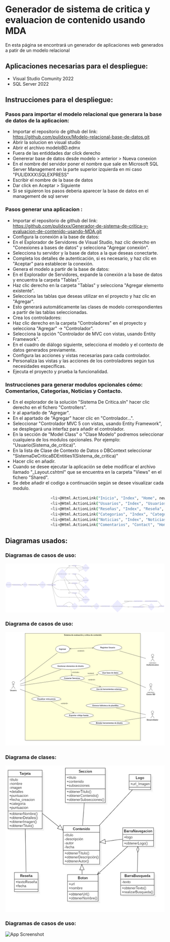 # Generador de sistema de critica y evaluacion de contenido usando MDA

En esta página se encontrará un generador de aplicaciones web generados a patir de un modelo relacional

## Aplicaciones necesarias para el despliegue:

- Visual Studio Comunity 2022
- SQL Server 2022

## Instrucciones para el despliegue:

### Pasos para importar el modelo relacional que generara la base de datos de la aplicacion:

- Importar el repositorio de github del link: https://github.com/pulidxxx/Modelo-relacional-base-de-datos.git
- Abrir la solucion en visual studio
- Abrir el archivo modeloBD.edmx
- Fuera de las entiddades dar click derecho
- Genererar base de datos desde modelo > anterior > Nueva conexion
- En el nombre del servidor poner el nombre que sale en Microsoft SQL Server Management en la parte superior izquierda en mi caso
  "PULIDXXX\SQLEXPRESS"
- Escribir el nombre de la base de datos
- Dar click en Aceptar > Siguiente
- Si se siguieron los pasos deberia aparecer la base de datos en el management de sql server

### Pasos generar una aplicacion :

- Importar el repositorio de github del link: https://github.com/pulidxxx/Generador-de-sistema-de-critica-y-evaluacion-de-contenido-usando-MDA.git
- Configura la conexión a la base de datos:
- En el Explorador de Servidores de Visual Studio, haz clic derecho en "Conexiones a bases de datos" y selecciona "Agregar conexión".
- Selecciona tu servidor y la base de datos a la que deseas conectarte.
- Completa los detalles de autenticación, si es necesario, y haz clic en "Aceptar" para establecer la conexión.
- Genera el modelo a partir de la base de datos:
- En el Explorador de Servidores, expande la conexión a la base de datos y encuentra la carpeta "Tablas".
- Haz clic derecho en la carpeta "Tablas" y selecciona "Agregar elemento existente".
- Selecciona las tablas que deseas utilizar en el proyecto y haz clic en "Agregar".
- Esto generará automáticamente las clases de modelo correspondientes a partir de las tablas seleccionadas.
- Crea los controladores:
- Haz clic derecho en la carpeta "Controladores" en el proyecto y selecciona "Agregar" -> "Controlador".
- Selecciona la opción "Controlador de MVC con vistas, usando Entity Framework".
- En el cuadro de diálogo siguiente, selecciona el modelo y el contexto de datos generados previamente.
- Configura las acciones y vistas necesarias para cada controlador.
- Personaliza las vistas y las acciones de los controladores según tus necesidades específicas.
- Ejecuta el proyecto y prueba la funcionalidad.

### Instrucciones para generar modulos opcionales cómo: Comentarios, Categorias, Noticias y Contacto.

- En el explorador de la solución "Sistema De Critica.sln" hacer clic derecho en el fichero "Controllers".
- Ir al apartado de "Agregar".
- En el apartado de "Agregar" hacer clic en "Controlador...".
- Seleccionar "Controlador MVC 5 con vistas, usando Entity Framework", se desplegará una interfaz para añadir el controlador.
- En la sección de "Model Class" o "Clase Modelo" podremos seleccionar cualquiera de los modulos opcionales. Por ejemplo: "Usuario(Sistema_de_critica)".
- En la lista de Clase de Contexto de Datos o DBContext seleccionar "SistemaDeCriticaBDEntities1(Sistema_de_critica)"
- Hacer clic en añadir.
- Cuando se desee ejecutar la aplicación se debe modificar el archivo llamado "\_Layout.cshtml" que se encuentra en la carpeta "Views" en el fichero "Shared".
- Se debe añadir el codigo a continuación según se desee visualizar cada modulo.

```bash
                    <li>@Html.ActionLink("Inicio", "Index", "Home", new { area = "" }, new { @class = "nav-link" })</li>
                    <li>@Html.ActionLink("Usuarios", "Index", "Usuarios", new { area = "" }, new { @class = "nav-link" })</li>  Para visualizar la sección de Usuarios
                    <li>@Html.ActionLink("Reseñas", "Index", "Reseña", new { area = "" }, new { @class = "nav-link" })</li>     Para visualizar la sección de Reseña
                    <li>@Html.ActionLink("Categorias", "Index", "Categorias", new { area = "" }, new { @class = "nav-link" })</li>  Para visualizar la sección de Categorias
                    <li>@Html.ActionLink("Noticias", "Index", "Noticias", new { area = "" }, new { @class = "nav-link" })</li>  Para visualizar la sección de Noticias
                    <li>@Html.ActionLink("Comentarios", "Contact", "Home", new { area = "" }, new { @class = "nav-link" })</li>  Para visualizar la sección de Contacto

```

## Diagramas usados:

### Diagramas de casos de uso:

![App Screenshot](diagrama_de_actividades.png)

### Diagrama de casos de uso:

![App Screenshot](Diagrama_de_casos_de_uso.jpg)

### Diagrama de clases:

![App Screenshot](Diagrama_de_clases.jpg)

### Diagramas de casos de uso:

![App Screenshot](Diagrama_de_secuencias.jpg)
